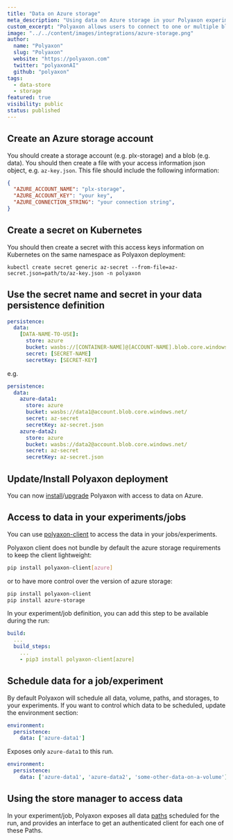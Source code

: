 ```yaml
---
title: "Data on Azure storage"
meta_description: "Using data on Azure storage in your Polyaxon experiments and jobs."
custom_excerpt: "Polyaxon allows users to connect to one or multiple blobs on Azure storage to access data directly on you machine learning experiments."
image: "../../content/images/integrations/azure-storage.png"
author:
  name: "Polyaxon"
  slug: "Polyaxon"
  website: "https://polyaxon.com"
  twitter: "polyaxonAI"
  github: "polyaxon"
tags: 
  - data-store
  - storage
featured: true
visibility: public
status: published
---
```


## Create an Azure storage account

You should create a storage account (e.g. plx-storage) and a blob (e.g. data). 
You should then create a file with your access information json object, e.g. `az-key.json`. 
This file should include the following information:

```json
{ 
  "AZURE_ACCOUNT_NAME": "plx-storage",
  "AZURE_ACCOUNT_KEY": "your key",
  "AZURE_CONNECTION_STRING": "your connection string",
}
```

## Create a secret on Kubernetes

You should then create a secret with this access keys information on Kubernetes on the same namespace as Polyaxon deployment:

`kubectl create secret generic az-secret --from-file=az-secret.json=path/to/az-key.json -n polyaxon`

## Use the secret name and secret in your data persistence definition

```yaml
persistence:
  data:
    [DATA-NAME-TO-USE]:
      store: azure
      bucket: wasbs://[CONTAINER-NAME]@[ACCOUNT-NAME].blob.core.windows.net/
      secret: [SECRET-NAME]
      secretKey: [SECRET-KEY]
```

e.g.

```yaml
persistence:
  data:
    azure-data1:
      store: azure
      bucket: wasbs://data1@account.blob.core.windows.net/
      secret: az-secret
      secretKey: az-secret.json
    azure-data2:
      store: azure
      bucket: wasbs://data2@account.blob.core.windows.net/
      secret: az-secret
      secretKey: az-secret.json
```

## Update/Install Polyaxon deployment

You can now [install](/setup/kubernetes/)/[upgrade](/setup/kubernetes/#upgrade-polyaxon) Polyaxon with access to data on Azure.

## Access to data in your experiments/jobs

You can use [polyaxon-client](/references/polyaxon-client-python/) to access the data in your jobs/experiments.

Polyaxon client does not bundle by default the azure storage requirements to keep the client lightweight:

```bash
pip install polyaxon-client[azure]
``` 

or to have more control over the version of azure storage:

```bash
pip install polyaxon-client
pip install azure-storage
``` 

In your experiment/job definition, you can add this step to be available during the run:

```yaml
build:
  ...
  build_steps:
    ...
    - pip3 install polyaxon-client[azure]
```

## Schedule data for a job/experiment

By default Polyaxon will schedule all data, volume, paths, and storages, to your experiments. If you want to control which data to be scheduled, update the environment section:

```yaml
environment:
  persistence:
    data: ['azure-data1']
```

Exposes only `azure-data1` to this run.


```yaml
environment:
  persistence:
    data: ['azure-data1', 'azure-data2', 'some-other-data-on-a-volume']
```

## Using the store manager to access data

In your experiment/job, Polyaxon exposes all data [paths](/references/tracking-api/paths/#get-data-paths) scheduled for the run, 
and provides an interface to get an authenticated client for each one of these Paths. 

